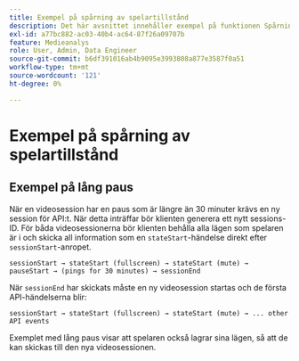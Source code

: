 ```yaml
---
title: Exempel på spårning av spelartillstånd
description: Det här avsnittet innehåller exempel på funktionen Spårning av spelartillstånd.
exl-id: a77bc882-ac03-40b4-ac64-87f26a09707b
feature: Medieanalys
role: User, Admin, Data Engineer
source-git-commit: b6df391016ab4b9095e3993808a877e3587f0a51
workflow-type: tm+mt
source-wordcount: '121'
ht-degree: 0%

---
```


# Exempel på spårning av spelartillstånd


## Exempel på lång paus

När en videosession har en paus som är längre än 30 minuter krävs en ny session för API:t. När detta inträffar bör klienten generera ett nytt sessions-ID. För båda videosessionerna bör klienten behålla alla lägen som spelaren är i och skicka all information som en `stateStart`-händelse direkt efter `sessionStart`-anropet.

`sessionStart → stateStart (fullscreen) → stateStart (mute) → pauseStart → (pings for 30 minutes) → sessionEnd`

När `sessionEnd` har skickats måste en ny videosession startas och de första API-händelserna blir:

`sessionStart → stateStart (fullscreen) → stateStart (mute) → ... other API events`

Exemplet med lång paus visar att spelaren också lagrar sina lägen, så att de kan skickas till den nya videosessionen.
